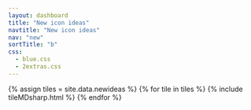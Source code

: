 ```yaml
---
layout: dashboard
title: "New icon ideas"
navtitle: "New icon ideas"
nav: "new"
sortTitle: "b"
css:
  - blue.css
  - 2extras.css
---
```


{% assign tiles = site.data.newideas  %}
{% for tile in tiles %}
  {% include tileMDsharp.html %}
{% endfor %}
